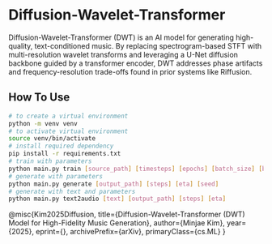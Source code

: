 # Diffusion-Wavelet-Transformer
Diffusion-Wavelet-Transformer (DWT) is an AI model for generating high-quality, text-conditioned music. By replacing spectrogram-based STFT with multi-resolution wavelet transforms and leveraging a U-Net diffusion backbone guided by a transformer encoder, DWT addresses phase artifacts and frequency-resolution trade-offs found in prior systems like Riffusion.

## How To Use
```bash
# to create a virtual environment
python -m venv venv
# to activate virtual environment
source venv/bin/activate
# install required dependency
pip install -r requirements.txt
# train with parameters
python main.py train [source_path] [timesteps] [epochs] [batch_size] [beta_schedule]
# generate with parameters
python main.py generate [output_path] [steps] [eta] [seed]
# generate with text and parameters
python main.py text2audio [text] [output_path] [steps] [eta]
```
@misc{Kim2025Diffusion,
      title={Diffusion-Wavelet-Transformer (DWT) Model for High-Fidelity Music Generation}, 
      author={Minjae Kim},
      year={2025},
      eprint={},
      archivePrefix={arXiv},
      primaryClass={cs.ML}
}
